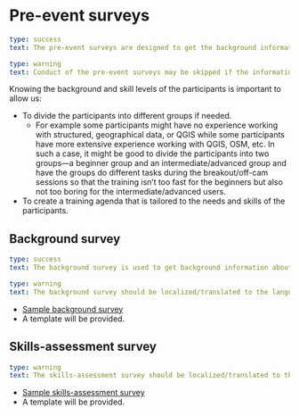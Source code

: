 # Pre-event surveys

```yaml remark
type: success
text: The pre-event surveys are designed to get the background information of the participants, their expectations of the training, and an overview of their skills as to data literacy/GIS in general and QGIS + OSM in particular.
```

```yaml remark
type: warning
text: Conduct of the pre-event surveys may be skipped if the information about the participants are made available at the start of training preparation.
```

Knowing the background and skill levels of the participants is important to allow us:

- To divide the participants into different groups if needed.
    - For example some participants might have no experience working with structured, geographical data, or QGIS while some participants have more extensive experience working with QGIS, OSM, etc. In such a case, it might be good to divide the participants into two groups—a beginner group and an intermediate/advanced group and have the groups do different tasks during the breakout/off-cam sessions so that the training isn’t too fast for the beginners but also not too boring for the intermediate/advanced users.
- To create a training agenda that is tailored to the needs and skills of the participants.

## Background survey

```yaml remark
type: success
text: The background survey is used to get background information about the participants such as their names, contact details, organizations and roles, self-assessment of their data literacy and geospatial skills, how they think the training can help them, information about their video-conferencing tools, and their experience working with data and GIS.
```

```yaml remark
type: warning
text: The background survey should be localized/translated to the language of the training.
```

- [Sample background survey](https://docs.google.com/forms/d/e/1FAIpQLSd1UrOwujHe2hg1j6pnjGPXljMYuK3hSeb3LHkQ9ALvDAQNww/viewform)
- A template will be provided.

## Skills-assessment survey

```yaml remark
type: warning
text: The skills-assessment survey should be localized/translated to the language of the training.
```

- [Sample skills-assessment survey](https://docs.google.com/forms/d/e/1FAIpQLSc_50hxD5GXDNa-P-8BOeglHaVu8BhGky6l07Bjx4x6W5PK8w/viewform)
- A template will be provided.
